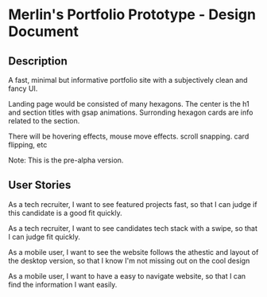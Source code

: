 # Merlin's Portfolio Prototype - Design Document

## Description

A fast, minimal but informative portfolio site with a subjectively clean and fancy UI.

Landing page would be consisted of many hexagons. The center
is the h1 and section titles with gsap animations. Surronding hexagon cards are info related to the section.

There will be hovering effects, mouse move effects. scroll snapping. card flipping, etc

Note: This is the pre-alpha version.

## User Stories

As a tech recruiter, I want to see featured projects fast, so that I can judge if this candidate is a good fit quickly.

As a tech recruiter, I want to see candidates tech stack with a swipe, so that I can judge fit quickly.

As a mobile user, I want to see the website follows the athestic and layout of the desktop version, so that I know I'm not missing out on the cool design

As a mobile user, I want to have a easy to navigate website, so that I can find the information I want easily.
